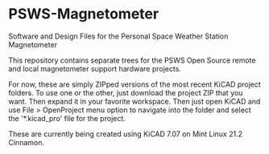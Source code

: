 # PSWS-Magnetometer
Software and Design Files for the Personal Space Weather Station Magnetometer

This repository contains separate trees for the PSWS Open Source remote and local magnetometer support hardware projects.

For now, these are simply ZIPped versions of the most recent KiCAD project folders. To use one or the other, just download the project ZIP that you want.  Then expand it in your favorite workspace. Then just open KiCAD and use File > OpenProject menu option to navigate into the folder and select the '*.kicad_pro' file for the project.

These are currently being created using KiCAD 7.07 on Mint Linux 21.2 Cinnamon.

